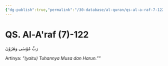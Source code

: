 ```yaml
---
{"dg-publish":true,"permalink":"/30-database/al-quran/qs-al-a-raf-7-122/"}
---
```



# QS. Al-A'raf (7)-122
رَبِّ مُوْسٰى وَهٰرُوْنَ

Artinya: *"(yaitu) Tuhannya Musa dan Harun.”"*
